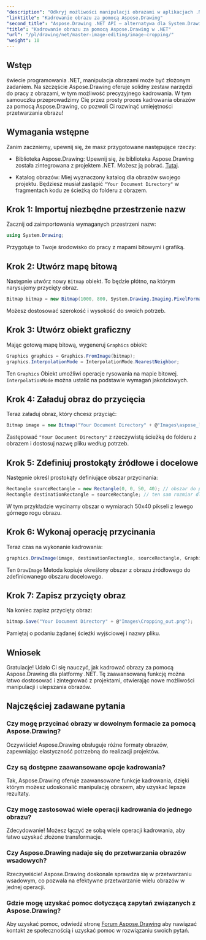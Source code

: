 ```yaml
---
"description": "Odkryj możliwości manipulacji obrazami w aplikacjach .NET dzięki naszemu przewodnikowi krok po kroku, jak kadrować obrazy za pomocą Aspose.Drawing. Ten samouczek obejmuje wszystko, co musisz wiedzieć – od tworzenia bitmapy po zapisywanie finalnie wykadrowanego obrazu."
"linktitle": "Kadrowanie obrazu za pomocą Aspose.Drawing"
"second_title": "Aspose.Drawing .NET API – alternatywa dla System.Drawing.Common"
"title": "Kadrowanie obrazu za pomocą Aspose.Drawing w .NET"
"url": "/pl/drawing/net/master-image-editing/image-cropping/"
"weight": 10
---
```


## Wstęp

świecie programowania .NET, manipulacja obrazami może być złożonym zadaniem. Na szczęście Aspose.Drawing oferuje solidny zestaw narzędzi do pracy z obrazami, w tym możliwość precyzyjnego kadrowania. W tym samouczku przeprowadzimy Cię przez prosty proces kadrowania obrazów za pomocą Aspose.Drawing, co pozwoli Ci rozwinąć umiejętności przetwarzania obrazu!

## Wymagania wstępne

Zanim zaczniemy, upewnij się, że masz przygotowane następujące rzeczy:

- Biblioteka Aspose.Drawing: Upewnij się, że biblioteka Aspose.Drawing została zintegrowana z projektem .NET. Możesz ją pobrać. [Tutaj](https://releases.aspose.com/drawing/net/).
  
- Katalog obrazów: Miej wyznaczony katalog dla obrazów swojego projektu. Będziesz musiał zastąpić `"Your Document Directory"` w fragmentach kodu ze ścieżką do folderu z obrazem.

## Krok 1: Importuj niezbędne przestrzenie nazw

Zacznij od zaimportowania wymaganych przestrzeni nazw:

```csharp
using System.Drawing;
```

Przygotuje to Twoje środowisko do pracy z mapami bitowymi i grafiką.

## Krok 2: Utwórz mapę bitową

Następnie utwórz nowy `Bitmap` obiekt. To będzie płótno, na którym narysujemy przycięty obraz.

```csharp
Bitmap bitmap = new Bitmap(1000, 800, System.Drawing.Imaging.PixelFormat.Format32bppPArgb);
```

Możesz dostosować szerokość i wysokość do swoich potrzeb.

## Krok 3: Utwórz obiekt graficzny

Mając gotową mapę bitową, wygeneruj `Graphics` obiekt:

```csharp
Graphics graphics = Graphics.FromImage(bitmap);
graphics.InterpolationMode = InterpolationMode.NearestNeighbor;
```

Ten `Graphics` Obiekt umożliwi operacje rysowania na mapie bitowej. `InterpolationMode` można ustalić na podstawie wymagań jakościowych.

## Krok 4: Załaduj obraz do przycięcia

Teraz załaduj obraz, który chcesz przyciąć:

```csharp
Bitmap image = new Bitmap("Your Document Directory" + @"Images\aspose_logo.png");
```

Zastępować `"Your Document Directory"` z rzeczywistą ścieżką do folderu z obrazem i dostosuj nazwę pliku według potrzeb.

## Krok 5: Zdefiniuj prostokąty źródłowe i docelowe

Następnie określ prostokąty definiujące obszar przycinania:

```csharp
Rectangle sourceRectangle = new Rectangle(0, 0, 50, 40); // obszar do przycięcia
Rectangle destinationRectangle = sourceRectangle; // ten sam rozmiar dla miejsca docelowego
```

W tym przykładzie wycinamy obszar o wymiarach 50x40 pikseli z lewego górnego rogu obrazu.

## Krok 6: Wykonaj operację przycinania

Teraz czas na wykonanie kadrowania:

```csharp
graphics.DrawImage(image, destinationRectangle, sourceRectangle, GraphicsUnit.Pixel);
```

Ten `DrawImage` Metoda kopiuje określony obszar z obrazu źródłowego do zdefiniowanego obszaru docelowego.

## Krok 7: Zapisz przycięty obraz

Na koniec zapisz przycięty obraz:

```csharp
bitmap.Save("Your Document Directory" + @"Images\Cropping_out.png");
```

Pamiętaj o podaniu żądanej ścieżki wyjściowej i nazwy pliku.

## Wniosek

Gratulacje! Udało Ci się nauczyć, jak kadrować obrazy za pomocą Aspose.Drawing dla platformy .NET. Tę zaawansowaną funkcję można łatwo dostosować i zintegrować z projektami, otwierając nowe możliwości manipulacji i ulepszania obrazów.

## Najczęściej zadawane pytania

### Czy mogę przycinać obrazy w dowolnym formacie za pomocą Aspose.Drawing?

Oczywiście! Aspose.Drawing obsługuje różne formaty obrazów, zapewniając elastyczność potrzebną do realizacji projektów.

### Czy są dostępne zaawansowane opcje kadrowania?

Tak, Aspose.Drawing oferuje zaawansowane funkcje kadrowania, dzięki którym możesz udoskonalić manipulację obrazem, aby uzyskać lepsze rezultaty.

### Czy mogę zastosować wiele operacji kadrowania do jednego obrazu?

Zdecydowanie! Możesz łączyć ze sobą wiele operacji kadrowania, aby łatwo uzyskać złożone transformacje.

### Czy Aspose.Drawing nadaje się do przetwarzania obrazów wsadowych?

Rzeczywiście! Aspose.Drawing doskonale sprawdza się w przetwarzaniu wsadowym, co pozwala na efektywne przetwarzanie wielu obrazów w jednej operacji.

### Gdzie mogę uzyskać pomoc dotyczącą zapytań związanych z Aspose.Drawing?

Aby uzyskać pomoc, odwiedź stronę [Forum Aspose.Drawing](https://forum.aspose.com/c/diagram/17) aby nawiązać kontakt ze społecznością i uzyskać pomoc w rozwiązaniu swoich pytań.